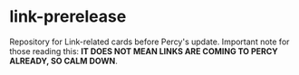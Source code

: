 # link-prerelease
Repository for Link-related cards before Percy's update. Important note for those reading this: **IT DOES NOT MEAN LINKS ARE COMING TO PERCY ALREADY, SO CALM DOWN**.
